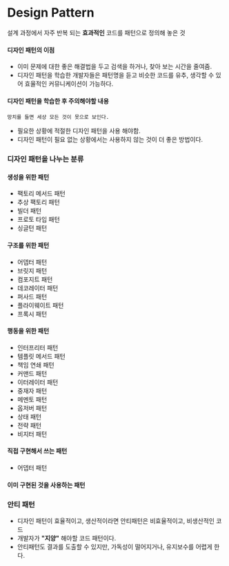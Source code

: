 # Design Pattern

설계 과정에서 자주 반복 되는 __효과적인__ 코드를 패턴으로 정의해 놓은 것

#### 디자인 패턴의 이점

- 이미 문제에 대한 좋은 해결법을 두고 검색을 하거나, 찾아 보는 시간을 줄여줌.
- 디자인 패턴을 학습한 개발자들은 패턴명을 듣고 비슷한 코드를 유추, 생각할 수 있어 효율적인 커뮤니케이션이 가능하다.

#### 디자인 패턴을 학습한 후 주의해야할 내용

```망치를 들면 세상 모든 것이 못으로 보인다.```

- 필요한 상황에 적절한 디자인 패턴을 사용 해야함.
- 디자인 패턴이 필요 없는 상황에서는 사용하지 않는 것이 더 좋은 방법이다.

### 디자인 패턴을 나누는 분류

#### 생성을 위한 패턴

- 팩토리 메서드 패턴
- 추상 팩토리 패턴
- 빌더 패턴
- 프로토 타입 패턴
- 싱글턴 패턴

#### 구조를 위한 패턴

- 어뎁터 패턴
- 브릿지 패턴
- 컴포지트 패턴
- 데코레이터 패턴
- 퍼사드 패턴
- 플라이웨이트 패턴
- 프록시 패턴

#### 행동을 위한 패턴

- 인터프리터 패턴
- 템플릿 메서드 패턴
- 책임 연쇄 패턴
- 커맨드 패턴
- 이터레이터 패턴
- 중재자 패턴
- 메멘토 패턴
- 옵저버 패턴
- 상태 패턴
- 전략 패턴
- 비지터 패턴

#### 직접 구현해서 쓰는 패턴

- 어뎁터 패턴

#### 이미 구현된 것을 사용하는 패턴

### 안티 패턴

- 디자인 패턴이 효율적이고, 생산적이라면 안티패턴은 비효율적이고, 비생산적인 코드
- 개발자가 __"지양"__ 해야할 코드 패턴이다.
- 안티패턴도 결과를 도출할 수 있지만, 가독성이 떨어지거나, 유지보수를 어렵게 한다.